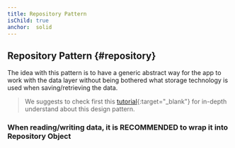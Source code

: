 ```yaml
---
title: Repository Pattern
isChild: true
anchor:  solid
---
```


##  Repository Pattern {#repository}

The idea with this pattern is to have a generic abstract way for the app to work with the data layer without being bothered what storage technology is used when saving/retrieving the data.

> We suggests to check first this [tutorial](https://medium.com/@jsdecena/refactor-the-simple-tdd-in-laravel-a92dd48f2cdd){:target="_blank"} for in-depth understand about this design pattern.

### When reading/writing data, it is RECOMMENDED to wrap it into Repository Object


```

```

